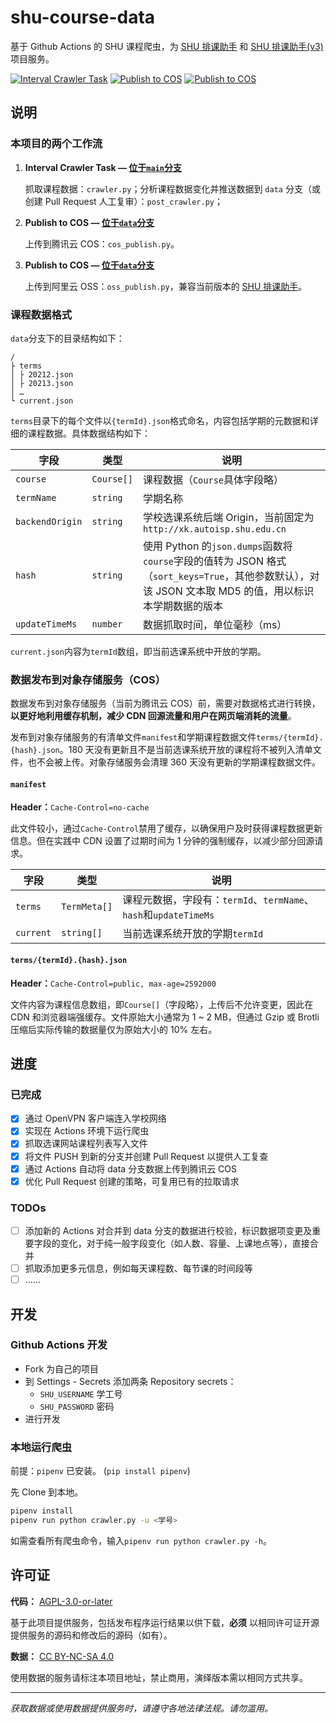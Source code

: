 # shu-course-data

基于 Github Actions 的 SHU 课程爬虫，为 [SHU 排课助手](https://github.com/shuosc/shu-scheduling-helper) 和 [SHU 排课助手(v3)](https://github.com/shuosc/shu-scheduling-helper/tree/v3) 项目服务。

[![Interval Crawler Task](https://github.com/ZKLlab/shu-course-data/actions/workflows/interval-crawler-task.yml/badge.svg?branch=main)](https://github.com/ZKLlab/shu-course-data/actions/workflows/interval-crawler-task.yml)
[![Publish to COS](https://github.com/ZKLlab/shu-course-data/actions/workflows/publish-to-cos.yml/badge.svg?branch=data)](https://github.com/ZKLlab/shu-course-data/actions/workflows/publish-to-cos.yml)
[![Publish to COS](https://github.com/ZKLlab/shu-course-data/actions/workflows/publish-to-oss.yml/badge.svg?branch=data)](https://github.com/ZKLlab/shu-course-data/actions/workflows/publish-to-oss.yml)

## 说明

### 本项目的两个工作流

1. **Interval Crawler Task —
   [位于`main`分支](https://github.com/ZKLlab/shu-course-data/blob/main/.github/workflows/interval-crawler-task.yml)**

   抓取课程数据：`crawler.py`；分析课程数据变化并推送数据到 `data` 分支（或创建 Pull Request 人工复审）：`post_crawler.py`；

2. **Publish to COS —
   [位于`data`分支](https://github.com/ZKLlab/shu-course-data/blob/data/.github/workflows/publish-to-cos.yml)**

   上传到腾讯云 COS：`cos_publish.py`。

3. **Publish to COS —
   [位于`data`分支](https://github.com/ZKLlab/shu-course-data/blob/data/.github/workflows/publish-to-oss.yml)**

   上传到阿里云 OSS：`oss_publish.py`，兼容当前版本的 [SHU 排课助手](https://github.com/shuosc/shu-scheduling-helper)。

### 课程数据格式

`data`分支下的目录结构如下：

```
/
├ terms
│ ├ 20212.json
│ ├ 20213.json
│ …
└ current.json
```

`terms`目录下的每个文件以`{termId}.json`格式命名，内容包括学期的元数据和详细的课程数据。具体数据结构如下：

| 字段              | 类型         | 说明                                                                                                        |
|-----------------|------------|-----------------------------------------------------------------------------------------------------------|
| `course`        | `Course[]` | 课程数据（`Course`具体字段略）                                                                                       |
| `termName`      | `string`   | 学期名称                                                                                                      |
| `backendOrigin` | `string`   | 学校选课系统后端 Origin，当前固定为 `http://xk.autoisp.shu.edu.cn`                                                      |
| `hash`          | `string`   | 使用 Python 的`json.dumps`函数将`course`字段的值转为 JSON 格式（`sort_keys=True`，其他参数默认），对该 JSON 文本取 MD5 的值，用以标识本学期数据的版本 |
| `updateTimeMs`  | `number`   | 数据抓取时间，单位毫秒（ms）                                                                                           |

`current.json`内容为`termId`数组，即当前选课系统中开放的学期。

### 数据发布到对象存储服务（COS）

数据发布到对象存储服务（当前为腾讯云 COS）前，需要对数据格式进行转换，**以更好地利用缓存机制，减少 CDN 回源流量和用户在网页端消耗的流量**。

发布到对象存储服务的有清单文件`manifest`和学期课程数据文件`terms/{termId}.{hash}.json`。180 天没有更新且不是当前选课系统开放的课程将不被列入清单文件，也不会被上传。对象存储服务会清理 360
天没有更新的学期课程数据文件。

#### `manifest`

**Header：**`Cache-Control=no-cache`

此文件较小，通过`Cache-Control`禁用了缓存，以确保用户及时获得课程数据更新信息。但在实践中 CDN 设置了过期时间为 1 分钟的强制缓存，以减少部分回源请求。

| 字段        | 类型           | 说明                                                  |
|-----------|--------------|-----------------------------------------------------|
| `terms`   | `TermMeta[]` | 课程元数据，字段有：`termId`、`termName`、`hash`和`updateTimeMs` |
| `current` | `string[]`   | 当前选课系统开放的学期`termId`                                 |

#### `terms/{termId}.{hash}.json`

**Header：**`Cache-Control=public, max-age=2592000`

文件内容为课程信息数组，即`Course[]`（字段略），上传后不允许变更，因此在 CDN 和浏览器端强缓存。文件原始大小通常为 1 ~ 2 MB，但通过 Gzip 或 Brotli 压缩后实际传输的数据量仅为原始大小的 10% 左右。

## 进度

### 已完成

- [x] 通过 OpenVPN 客户端连入学校网络
- [x] 实现在 Actions 环境下运行爬虫
- [x] 抓取选课网站课程列表写入文件
- [x] 将文件 PUSH 到新的分支并创建 Pull Request 以提供人工复查
- [x] 通过 Actions 自动将 data 分支数据上传到腾讯云 COS
- [x] 优化 Pull Request 创建的策略，可复用已有的拉取请求

### TODOs

- [ ] 添加新的 Actions 对合并到 data 分支的数据进行校验，标识数据项变更及重要字段的变化，对于纯一般字段变化（如人数、容量、上课地点等），直接合并
- [ ] 抓取添加更多元信息，例如每天课程数、每节课的时间段等
- [ ] ……

## 开发

### Github Actions 开发

- Fork 为自己的项目
- 到 Settings - Secrets 添加两条 Repository secrets：
    - `SHU_USERNAME` 学工号
    - `SHU_PASSWORD` 密码
- 进行开发

### 本地运行爬虫

前提：`pipenv` 已安装。 (`pip install pipenv`)

先 Clone 到本地。

```bash
pipenv install
pipenv run python crawler.py -u <学号>
```

如需查看所有爬虫命令，输入`pipenv run python crawler.py -h`。

## 许可证

**代码：** [AGPL-3.0-or-later](https://github.com/ZKLlab/shu-course-data/main/LICENSE)

基于此项目提供服务，包括发布程序运行结果以供下载，**必须**
以相同许可证开源提供服务的源码和修改后的源码（如有）。

**数据：** [CC BY-NC-SA 4.0](https://creativecommons.org/licenses/by-nc-sa/4.0/)

使用数据的服务请标注本项目地址，禁止商用，演绎版本需以相同方式共享。

---

*获取数据或使用数据提供服务时，请遵守各地法律法规。请勿滥用。*
